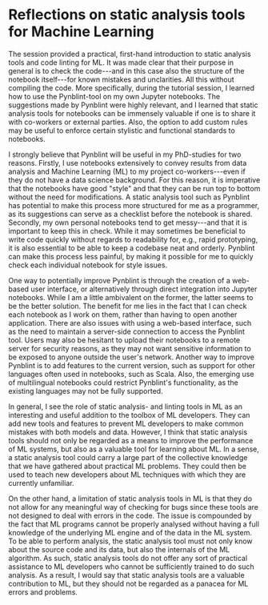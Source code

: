 Reflections on static analysis tools for Machine Learning
=========================================================

The session provided a practical, first-hand introduction to static
analysis tools and code linting for ML. It was made clear that their
purpose in general is to check the code---and in this case also the
structure of the notebook itself---for known mistakes and unclarities.
All this without compiling the code. More specifically, during the
tutorial session, I learned how to use the Pynblint-tool on my own
Jupyter notebooks. The suggestions made by Pynblint were highly
relevant, and I learned that static analysis tools for notebooks can be
immensely valuable if one is to share it with co-workers or external
parties. Also, the option to add custom rules may be useful to enforce
certain stylistic and functional standards to notebooks.

I strongly believe that Pynblint will be useful in my PhD-studies for
two reasons. Firstly, I use notebooks extensively to convey results from
data analysis and Machine Learning (ML) to my project co-workers---even
if they do not have a data science background. For this reason, it is
imperative that the notebooks have good "style" and that they can be run
top to bottom without the need for modifications. A static analysis tool
such as Pynblint has potential to make this process more structured for
me as a programmer, as its suggestions can serve as a checklist before
the notebook is shared. Secondly, my own personal notebooks tend to get
messy---and that it is important to keep this in check. While it may
sometimes be beneficial to write code quickly without regards to
readability for, e.g., rapid prototyping, it is also essential to be
able to keep a codebase neat and orderly. Pynblint can make this process
less painful, by making it possible for me to quickly check each
individual notebook for style issues.

One way to potentially improve Pynblint is through the creation of a
web-based user interface, or alternatively through direct integration
into Jupyter notebooks. While I am a little ambivalent on the former,
the latter seems to be the better solution. The benefit for me lies in
the fact that I can check each notebook as I work on them, rather than
having to open another application. There are also issues with using a
web-based interface, such as the need to maintain a server-side
connection to access the Pynblint tool. Users may also be hesitant to
upload their notebooks to a remote server for security reasons, as they
may not want sensitive information to be exposed to anyone outside the
user's network. Another way to improve Pynblint is to add features to
the current version, such as support for other languages often used in
notebooks, such as Scala. Also, the emerging use of multilingual
notebooks could restrict Pynblint's functionality, as the existing
languages may not be fully supported.

In general, I see the role of static analysis- and linting tools in ML
as an interesting and useful addition to the toolbox of ML developers.
They can add new tools and features to prevent ML developers to make
common mistakes with both models and data. However, I think that static
analysis tools should not only be regarded as a means to improve the
performance of ML systems, but also as a valuable tool for learning
about ML. In a sense, a static analysis tool could carry a large part of
the collective knowledge that we have gathered about practical ML
problems. They could then be used to teach new developers about ML
techniques with which they are currently unfamiliar.

On the other hand, a limitation of static analysis tools in ML is that
they do not allow for any meaningful way of checking for bugs since
these tools are not designed to deal with errors in the code. The issue
is compounded by the fact that ML programs cannot be properly analysed
without having a full knowledge of the underlying ML engine and of the
data in the ML system. To be able to perform analysis, the static
analysis tool must not only know about the source code and its data, but
also the internals of the ML algorithm. As such, static analysis tools
do not offer any sort of practical assistance to ML developers who
cannot be sufficiently trained to do such analysis. As a result, I would
say that static analysis tools are a valuable contribution to ML, but
they should not be regarded as a panacea for ML errors and problems.
